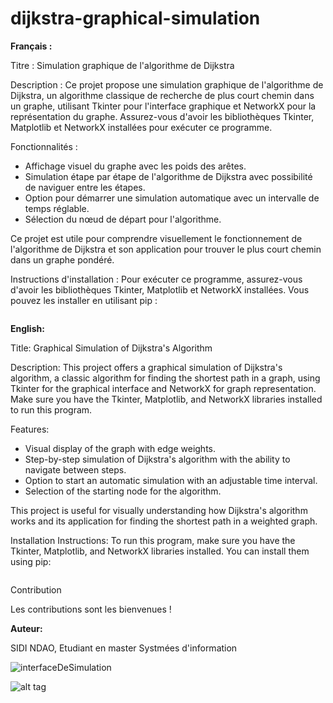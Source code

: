 # dijkstra-graphical-simulation

**Français :**

Titre : Simulation graphique de l'algorithme de Dijkstra

Description :
Ce projet propose une simulation graphique de l'algorithme de Dijkstra, un algorithme classique de recherche de plus court chemin dans un graphe, utilisant Tkinter pour l'interface graphique et NetworkX pour la représentation du graphe. Assurez-vous d'avoir les bibliothèques Tkinter, Matplotlib et NetworkX installées pour exécuter ce programme.

Fonctionnalités :
- Affichage visuel du graphe avec les poids des arêtes.
- Simulation étape par étape de l'algorithme de Dijkstra avec possibilité de naviguer entre les étapes.
- Option pour démarrer une simulation automatique avec un intervalle de temps réglable.
- Sélection du nœud de départ pour l'algorithme.

Ce projet est utile pour comprendre visuellement le fonctionnement de l'algorithme de Dijkstra et son application pour trouver le plus court chemin dans un graphe pondéré.

Instructions d'installation :
Pour exécuter ce programme, assurez-vous d'avoir les bibliothèques Tkinter, Matplotlib et NetworkX installées. Vous pouvez les installer en utilisant pip :

```
```

**English:**

Title: Graphical Simulation of Dijkstra's Algorithm

Description:
This project offers a graphical simulation of Dijkstra's algorithm, a classic algorithm for finding the shortest path in a graph, using Tkinter for the graphical interface and NetworkX for graph representation. Make sure you have the Tkinter, Matplotlib, and NetworkX libraries installed to run this program.

Features:
- Visual display of the graph with edge weights.
- Step-by-step simulation of Dijkstra's algorithm with the ability to navigate between steps.
- Option to start an automatic simulation with an adjustable time interval.
- Selection of the starting node for the algorithm.

This project is useful for visually understanding how Dijkstra's algorithm works and its application for finding the shortest path in a weighted graph.

Installation Instructions:
To run this program, make sure you have the Tkinter, Matplotlib, and NetworkX libraries installed. You can install them using pip:

```
```
Contribution

Les contributions sont les bienvenues ! 

**Auteur:**

SIDI NDAO, Etudiant en master Systmées d'information




![interfaceDeSimulation](https://private-user-images.githubusercontent.com/134803882/308518819-a4e93e64-eff6-4e06-a114-cc95ad03fbe4.png?jwt=eyJhbGciOiJIUzI1NiIsInR5cCI6IkpXVCJ9.eyJpc3MiOiJnaXRodWIuY29tIiwiYXVkIjoicmF3LmdpdGh1YnVzZXJjb250ZW50LmNvbSIsImtleSI6ImtleTUiLCJleHAiOjE3MDkxMTc1NTUsIm5iZiI6MTcwOTExNzI1NSwicGF0aCI6Ii8xMzQ4MDM4ODIvMzA4NTE4ODE5LWE0ZTkzZTY0LWVmZjYtNGUwNi1hMTE0LWNjOTVhZDAzZmJlNC5wbmc_WC1BbXotQWxnb3JpdGhtPUFXUzQtSE1BQy1TSEEyNTYmWC1BbXotQ3JlZGVudGlhbD1BS0lBVkNPRFlMU0E1M1BRSzRaQSUyRjIwMjQwMjI4JTJGdXMtZWFzdC0xJTJGczMlMkZhd3M0X3JlcXVlc3QmWC1BbXotRGF0ZT0yMDI0MDIyOFQxMDQ3MzVaJlgtQW16LUV4cGlyZXM9MzAwJlgtQW16LVNpZ25hdHVyZT0wOWY2MjFmOTZiMGQwZWFmOWUwODI2MmNmNDk2MTRhNzM0MWRlYjlhZWE3OWU2YTAxN2UyYzZiNGZhODE5YzMwJlgtQW16LVNpZ25lZEhlYWRlcnM9aG9zdCZhY3Rvcl9pZD0wJmtleV9pZD0wJnJlcG9faWQ9MCJ9.bwS06RBHP9fWohf-WT1hZ7N_voTHFzgeWmCZ3p-F5M8)



![alt tag](https://private-user-images.githubusercontent.com/134803882/308520194-22740533-0e04-42d0-8e1b-131a5addf1f5.png?jwt=eyJhbGciOiJIUzI1NiIsInR5cCI6IkpXVCJ9.eyJpc3MiOiJnaXRodWIuY29tIiwiYXVkIjoicmF3LmdpdGh1YnVzZXJjb250ZW50LmNvbSIsImtleSI6ImtleTUiLCJleHAiOjE3MDkxMTc4MzgsIm5iZiI6MTcwOTExNzUzOCwicGF0aCI6Ii8xMzQ4MDM4ODIvMzA4NTIwMTk0LTIyNzQwNTMzLTBlMDQtNDJkMC04ZTFiLTEzMWE1YWRkZjFmNS5wbmc_WC1BbXotQWxnb3JpdGhtPUFXUzQtSE1BQy1TSEEyNTYmWC1BbXotQ3JlZGVudGlhbD1BS0lBVkNPRFlMU0E1M1BRSzRaQSUyRjIwMjQwMjI4JTJGdXMtZWFzdC0xJTJGczMlMkZhd3M0X3JlcXVlc3QmWC1BbXotRGF0ZT0yMDI0MDIyOFQxMDUyMThaJlgtQW16LUV4cGlyZXM9MzAwJlgtQW16LVNpZ25hdHVyZT1kZDk4OTg3ZDdiZjBkODhmMWU3Njc4MzQ1ZmUzNDA1YzRjOTY5MmI3OWFmY2E4MjA2YmRlYmFjOGQ4ZmI1ZjdjJlgtQW16LVNpZ25lZEhlYWRlcnM9aG9zdCZhY3Rvcl9pZD0wJmtleV9pZD0wJnJlcG9faWQ9MCJ9._iS5rJoy4ZW_vr8u30pbIuJBfI5PG54vsvhOJdR2dkA)
